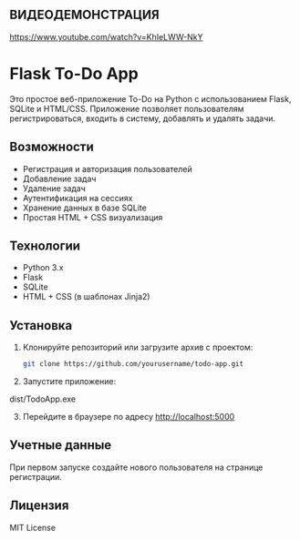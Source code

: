 ## ВИДЕОДЕМОНСТРАЦИЯ
https://www.youtube.com/watch?v=KhIeLWW-NkY

# Flask To-Do App

Это простое веб-приложение To-Do на Python с использованием Flask, SQLite и HTML/CSS. Приложение позволяет пользователям регистрироваться, входить в систему, добавлять и удалять задачи.

##  Возможности

- Регистрация и авторизация пользователей
- Добавление задач
- Удаление задач
- Аутентификация на сессиях
- Хранение данных в базе SQLite
- Простая HTML + CSS визуализация

##  Технологии

- Python 3.x
- Flask
- SQLite
- HTML + CSS (в шаблонах Jinja2)

##  Установка

1. Клонируйте репозиторий или загрузите архив с проектом:

   ```bash
   git clone https://github.com/yourusername/todo-app.git
   ```

2. Запустите приложение:

dist/TodoApp.exe

3. Перейдите в браузере по адресу [http://localhost:5000](http://localhost:5000)

##  Учетные данные

При первом запуске создайте нового пользователя на странице регистрации.

##  Лицензия

MIT License
